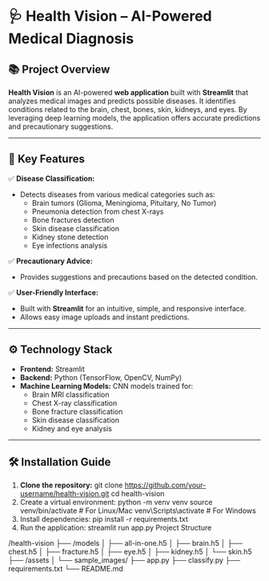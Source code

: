 # 🩺 Health Vision – AI-Powered Medical Diagnosis

## 📚 Project Overview
**Health Vision** is an AI-powered **web application** built with **Streamlit** that analyzes medical images and predicts possible diseases. It identifies conditions related to the brain, chest, bones, skin, kidneys, and eyes. By leveraging deep learning models, the application offers accurate predictions and precautionary suggestions.

---

## 🎯 Key Features
✅ **Disease Classification:**
- Detects diseases from various medical categories such as:
    - Brain tumors (Glioma, Meningioma, Pituitary, No Tumor)
    - Pneumonia detection from chest X-rays
    - Bone fractures detection
    - Skin disease classification
    - Kidney stone detection
    - Eye infections analysis

✅ **Precautionary Advice:**
- Provides suggestions and precautions based on the detected condition.

✅ **User-Friendly Interface:**
- Built with **Streamlit** for an intuitive, simple, and responsive interface.
- Allows easy image uploads and instant predictions.

---

## ⚙️ Technology Stack
- **Frontend:** Streamlit  
- **Backend:** Python (TensorFlow, OpenCV, NumPy)  
- **Machine Learning Models:** CNN models trained for:
    - Brain MRI classification
    - Chest X-ray classification
    - Bone fracture classification
    - Skin disease classification
    - Kidney and eye analysis

---

## 🛠️ Installation Guide
1. **Clone the repository:**
git clone https://github.com/your-username/health-vision.git
cd health-vision
2.  Create a virtual environment:
python -m venv venv
source venv/bin/activate  # For Linux/Mac
venv\Scripts\activate  # For Windows
3.  Install dependencies:
pip install -r requirements.txt
4.  Run the application:
streamlit run app.py
Project Structure

/health-vision
├── /models
│   ├── all-in-one.h5
│   ├── brain.h5
│   ├── chest.h5
│   ├── fracture.h5
│   ├── eye.h5
│   ├── kidney.h5
│   └── skin.h5
├── /assets
│   └── sample_images/
├── app.py
├── classify.py
├── requirements.txt
└── README.md
